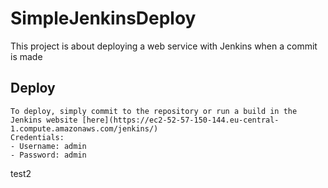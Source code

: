 # SimpleJenkinsDeploy
This project is about deploying a web service with Jenkins when a commit is made


## Deploy 
    To deploy, simply commit to the repository or run a build in the Jenkins website [here](https://ec2-52-57-150-144.eu-central-1.compute.amazonaws.com/jenkins/)
    Credentials:
    - Username: admin
    - Password: admin
test2
